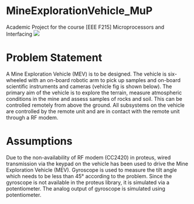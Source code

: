 # MineExplorationVehicle_MuP
Academic Project for the course [EEE F215] Microprocessors and Interfacing
<img src="https://goo.gl/photos/PpJTQPiq68sbv5Yb7"/>
# Problem Statement
A Mine Exploration Vehicle (MEV) is to be designed. The vehicle is six-wheeled with an on-board robotic arm to pick up samples and on-board scientific instruments and cameras (vehicle fig is shown below). The primary aim of the vehicle is to explore the terrain, measure atmospheric conditions in the mine and assess samples of rocks and soil. This can be controlled remotely from above the ground. All subsystems on the vehicle are controlled by the remote unit and are in contact with the remote unit through a RF modem.
# Assumptions
Due to the non-availability of RF modem (CC2420) in proteus, wired transmission via the keypad on the vehicle has been used to drive the Mine Exploration Vehicle (MEV).
Gyroscope is used to measure the tilt angle which needs to be less than 45° according to the problem. Since the gyroscope is not available in the proteus library, it is simulated via a potentiometer. The analog output of gyroscope is simulated using potentiometer.
